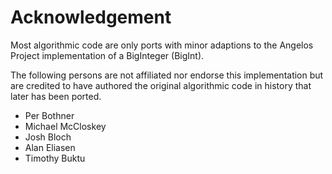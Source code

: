 # Acknowledgement

Most algorithmic code are only ports with minor adaptions
to the Angelos Project implementation of a BigInteger (BigInt).

The following persons are not affiliated nor endorse this
implementation but are credited to have authored the
original algorithmic code in history that later has been 
ported.

* Per Bothner
* Michael McCloskey
* Josh Bloch
* Alan Eliasen
* Timothy Buktu